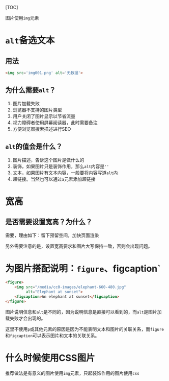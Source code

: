[TOC]

图片使用`img`元素

# `alt`备选文本
## 用法
```html
<img src='img001.png' alt='无数据'>
```

## 为什么需要`alt`？
1. 图片加载失败
2. 浏览器不支持的图片类型
3. 用户关闭了图片显示以节省流量
4. 视力障碍者使用屏幕阅读器，此时需要备注
5. 方便浏览器搜索描述进行SEO

## `alt`的值会是什么？
1. 图片描述，告诉这个图片是做什么的
2. 装饰，如果图片只是装饰作用，那么`alt`内容是`''`
3. 文本，如果图片有文本内容，一般要将内容写道`alt`内
4. 超链接。当然也可以通过`a`元素添加超链接

# 宽高
## 是否需要设置宽高？为什么？
需要，理由如下：留下预留空间，加快页面渲染

另外需要注意的是，设置宽高要求和图片大写保持一致，否则会出现问题。 

# 为图片搭配说明：`figure`、figcaption`
```html
<figure>
    <img src="/media/cc0-images/elephant-660-480.jpg"
         alt="Elephant at sunset">
    <figcaption>An elephant at sunset</figcaption>
</figure>
```

图片说明信息和`alt`是不同的，因为说明信息是直接可以看到的，而`alt`是图片加载失败才会出现的。

这里不使用`p`或其他元素的原因是因为不能表明文本和图片的关联关系，而`figure`和`figcaption`可以表示图片和文本的关联关系。

# 什么时候使用CSS图片
推荐做法是有意义的图片使用`img`元素，只起装饰作用的图片使用`css`